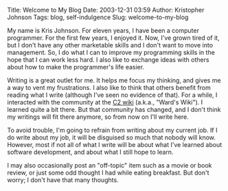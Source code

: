 Title: Welcome to My Blog
Date: 2003-12-31 03:59
Author: Kristopher Johnson
Tags: blog, self-indulgence
Slug: welcome-to-my-blog

My name is Kris Johnson. For eleven years, I have been a computer
programmer. For the first few years, I enjoyed it. Now, I've grown tired
of it, but I don't have any other marketable skills and I don't want to
move into management. So, I do what I can to improve my programming
skills in the hope that I can work less hard. I also like to exchange
ideas with others about how to make the programmer's life easier.

Writing is a great outlet for me. It helps me focus my thinking, and
gives me a way to vent my frustrations. I also like to think that others
benefit from reading what I write (although I've seen no evidence of
that). For a while, I interacted with the community at the [C2
wiki](http://c2.com/cgi/wiki) (a.k.a., "Ward's Wiki"). I learned quite a
bit there. But that community has changed, and I don't think my writings
will fit there anymore, so from now on I'll write here.

To avoid trouble, I'm going to refrain from writing about my current
job. If I do write about my job, it will be disguised so much that
nobody will know. However, most if not all of what I write will be about
what I've learned about software development, and about what I still
hope to learn.

I may also occasionally post an "off-topic" item such as a movie or book
review, or just some odd thought I had while eating breakfast. But don't
worry; I don't have that many thoughts.

